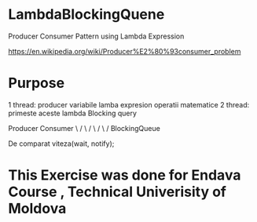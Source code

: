 # LambdaBlockingQuene
Producer Consumer Pattern using Lambda Expression

https://en.wikipedia.org/wiki/Producer%E2%80%93consumer_problem

# Purpose
1 thread: producer variabile lamba expresion operatii matematice
2 thread: primeste aceste lambda
Blocking query

Producer      Consumer
		\          /
		 \        /
		  \      /
		   \    /
    BlockingQueue

De comparat viteza(wait, notify);
# This Exercise was done for Endava Course , Technical Univerisity of Moldova
